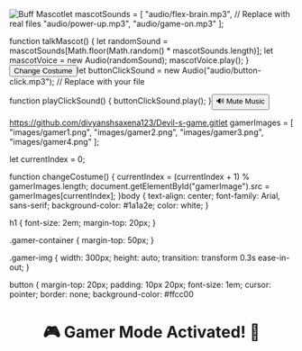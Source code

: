 <meta name="google-site-verification" content="V0MVFI0UFnD-8nBcXGX0Hy82_jvOJG6VjQumTIo_ggE" />
<img id="mascot-image" src="images/gamer-mode.png" alt="Buff Mascot" onclick="talkMascot()">let mascotSounds = [
    "audio/flex-brain.mp3", // Replace with real files
    "audio/power-up.mp3",
    "audio/game-on.mp3"
];

function talkMascot() {
    let randomSound = mascotSounds[Math.floor(Math.random() * mascotSounds.length)];
    let mascotVoice = new Audio(randomSound);
    mascotVoice.play();
}<button onclick="playClickSound(); changeMascot()">Change Costume</button>let buttonClickSound = new Audio("audio/button-click.mp3"); // Replace with your file

function playClickSound() {
    buttonClickSound.play();
}<button id="music-btn" onclick="toggleMusic()">🔊 Mute Music</button>

https://github.com/divyanshsaxena123/Devil-s-game.gitlet gamerImages = [
    "images/gamer1.png",
    "images/gamer2.png",
    "images/gamer3.png",
    "images/gamer4.png"
];

let currentIndex = 0;

function changeCostume() {
    currentIndex = (currentIndex + 1) % gamerImages.length;
    document.getElementById("gamerImage").src = gamerImages[currentIndex];
}body {
    text-align: center;
    font-family: Arial, sans-serif;
    background-color: #1a1a2e;
    color: white;
}

h1 {
    font-size: 2em;
    margin-top: 20px;
}

.gamer-container {
    margin-top: 50px;
}

.gamer-img {
    width: 300px;
    height: auto;
    transition: transform 0.3s ease-in-out;
}

button {
    margin-top: 20px;
    padding: 10px 20px;
    font-size: 1em;
    cursor: pointer;
    border: none;
    background-color: #ffcc00<!DOCTYPE html>
<html lang="en">
<head>
    <meta charset="UTF-8">
    <meta name="viewport" content="width=device-width, initial-scale=1.0">
    <title>Gamer Mode</title>
    <link rel="stylesheet" href="styles.css">
</head>
<body>
    <header>
        <h1>🎮 Gamer Mode Activated! 🚀</h1>
    </header>
    
